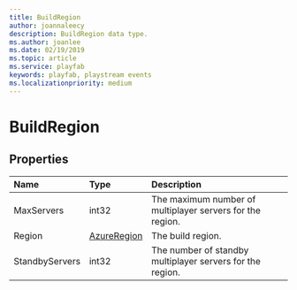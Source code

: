 ```yaml
---
title: BuildRegion
author: joannaleecy
description: BuildRegion data type.
ms.author: joanlee
ms.date: 02/19/2019
ms.topic: article
ms.service: playfab
keywords: playfab, playstream events
ms.localizationpriority: medium
---
```


# BuildRegion

## Properties

|Name|Type|Description|
| :--------------------|:-------------------|:----------------------|
|MaxServers|int32|The maximum number of multiplayer servers for the region.|
|Region|[AzureRegion](azureregion.md)|The build region.|
|StandbyServers|int32|The number of standby multiplayer servers for the region.|

